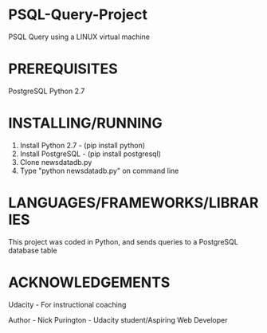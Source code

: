 # PSQL-Query-Project
PSQL Query using a LINUX virtual machine

# PREREQUISITES

PostgreSQL 
Python 2.7

# INSTALLING/RUNNING

1. Install Python 2.7 - (pip install python)
2. Install PostgreSQL - (pip install postgresql)
2. Clone newsdatadb.py
3. Type "python newsdatadb.py" on command line

# LANGUAGES/FRAMEWORKS/LIBRARIES

This project was coded in Python, and sends queries to a PostgreSQL database table

# ACKNOWLEDGEMENTS

Udacity - For instructional coaching

Author - Nick Purington - Udacity student/Aspiring Web Developer
